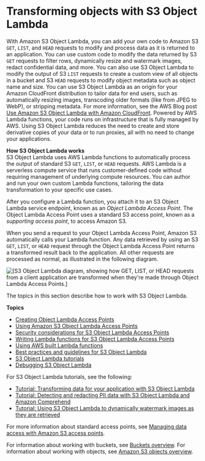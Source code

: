 # Transforming objects with S3 Object Lambda<a name="transforming-objects"></a>

With Amazon S3 Object Lambda, you can add your own code to Amazon S3 `GET`, `LIST`, and `HEAD` requests to modify and process data as it is returned to an application\. You can use custom code to modify the data returned by S3 `GET` requests to filter rows, dynamically resize and watermark images, redact confidential data, and more\. You can also use S3 Object Lambda to modify the output of S3 `LIST` requests to create a custom view of all objects in a bucket and S3 `HEAD` requests to modify object metadata such as object name and size\. You can use S3 Object Lambda as an origin for your Amazon CloudFront distribution to tailor data for end users, such as automatically resizing images, transcoding older formats \(like from JPEG to WebP\), or stripping metadata\. For more information, see the AWS Blog post [Use Amazon S3 Object Lambda with Amazon CloudFront](http://aws.amazon.com/blogs/aws/new-use-amazon-s3-object-lambda-with-amazon-cloudfront-to-tailor-content-for-end-users/)\. Powered by AWS Lambda functions, your code runs on infrastructure that is fully managed by AWS\. Using S3 Object Lambda reduces the need to create and store derivative copies of your data or to run proxies, all with no need to change your applications\.

**How S3 Object Lambda works**  
S3 Object Lambda uses AWS Lambda functions to automatically process the output of standard S3 `GET`, `LIST`, or `HEAD` requests\. AWS Lambda is a serverless compute service that runs customer\-defined code without requiring management of underlying compute resources\. You can author and run your own custom Lambda functions, tailoring the data transformation to your specific use cases\. 

After you configure a Lambda function, you attach it to an S3 Object Lambda service endpoint, known as an *Object Lambda Access Point*\. The Object Lambda Access Point uses a standard S3 access point, known as a *supporting access point*, to access Amazon S3\. 

When you send a request to your Object Lambda Access Point, Amazon S3 automatically calls your Lambda function\. Any data retrieved by using an S3 `GET`, `LIST`, or `HEAD` request through the Object Lambda Access Point returns a transformed result back to the application\. All other requests are processed as normal, as illustrated in the following diagram\. 



![\[S3 Object Lambda diagram, showing how GET, LIST, or HEAD requests from a client application are transformed when they're made through Object Lambda Access Points.\]](http://docs.aws.amazon.com/AmazonS3/latest/userguide/images/ObjectLamdaDiagram.png)

The topics in this section describe how to work with S3 Object Lambda\.

**Topics**
+ [Creating Object Lambda Access Points](olap-create.md)
+ [Using Amazon S3 Object Lambda Access Points](olap-use.md)
+ [Security considerations for S3 Object Lambda Access Points](olap-security.md)
+ [Writing Lambda functions for S3 Object Lambda Access Points](olap-writing-lambda.md)
+ [Using AWS built Lambda functions](olap-examples.md)
+ [Best practices and guidelines for S3 Object Lambda](olap-best-practices.md)
+ [S3 Object Lambda tutorials](olap-tutorials.md)
+ [Debugging S3 Object Lambda](olap-debugging-lambda.md)

For S3 Object Lambda tutorials, see the following:
+ [Tutorial: Transforming data for your application with S3 Object Lambda](tutorial-s3-object-lambda-uppercase.md)
+ [Tutorial: Detecting and redacting PII data with S3 Object Lambda and Amazon Comprehend](tutorial-s3-object-lambda-redact-pii.md)
+ [Tutorial: Using S3 Object Lambda to dynamically watermark images as they are retrieved](http://aws.amazon.com/getting-started/hands-on/amazon-s3-object-lambda-to-dynamically-watermark-images/?ref=docs_gateway/amazons3/transforming-objects.html)

For more information about standard access points, see [Managing data access with Amazon S3 access points](access-points.md)\. 

For information about working with buckets, see [Buckets overview](UsingBucket.md)\. For information about working with objects, see [Amazon S3 objects overview](UsingObjects.md)\.